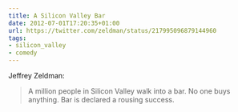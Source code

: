 ```yaml
---
title: A Silicon Valley Bar
date: 2012-07-01T17:20:35+01:00
url: https://twitter.com/zeldman/status/217995096879144960
tags:
- silicon_valley
- comedy
---
```

Jeffrey Zeldman:

> A million people in Silicon Valley walk into a bar. No one buys anything. Bar is declared a rousing success.
